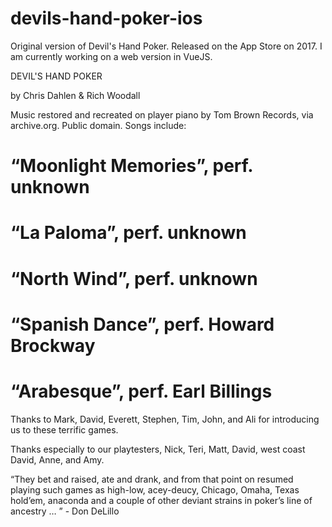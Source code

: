 # devils-hand-poker-ios
Original version of Devil's Hand Poker. Released on the App Store on 2017. I am currently working on a web version in VueJS. 

DEVIL'S HAND POKER

by Chris Dahlen & Rich Woodall

Music restored and recreated on player piano by Tom Brown Records, via archive.org. Public domain.
Songs include:
# “Moonlight Memories”, perf. unknown 
# “La Paloma”, perf. unknown
# “North Wind”, perf. unknown
# “Spanish Dance”, perf. Howard Brockway
# “Arabesque”, perf. Earl Billings

Thanks to Mark, David, Everett, Stephen, Tim, John, and Ali for introducing us to these terrific games.

Thanks especially to our playtesters, Nick, Teri, Matt, David, west coast David, Anne, and Amy.

“They bet and raised, ate and drank, and from that point on resumed playing such games as high-low, acey-deucy, Chicago, Omaha, Texas hold’em, anaconda and a couple of other deviant strains in poker’s line of ancestry … ” - Don DeLillo
